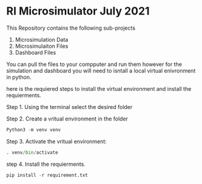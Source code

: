 # RI Microsimulator July 2021
This Repository contains the following sub-projects
1. Microsimulation Data
2. Microsimulaiton Files
3. Dashboard Files

You can pull the files to your compputer and run them however for the simulation and dashboard you will need to isntall a local virtual enivronment in python. 

here is the requiered steps to install the virtual environment and install the requierments.

Step 1.
Using the terminal select the desired folder

Step 2. Create a vritual environment in the folder
```python
Python3 -m venv venv
```

Step 3. Activate the vritual environment:
```python 
. venv/bin/activate
```

step 4. Install the requierments.
```python
pip install -r requirement.txt
```